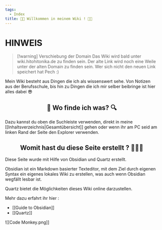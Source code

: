 ```yaml
---
tags:
  - Index
title: 👋🏻 Willkommen in meinem Wiki ! 👋🏻
---
```

# HINWEIS

>[!warning] Verschiebung der Domain
>Das Wiki wird bald unter wiki.hitohitonika.de zu finden sein.
>Der alte Link wird noch eine Weile unter der alten Domain zu finden sein. Wer sich nicht den neuen Link speichert hat Pech :)

Mein Wiki besteht aus Dingen die ich als wissenswert sehe. Von Notizen aus der Berufsschule, bis hin zu Dingen die ich mir selber beibringe ist hier alles dabei 😎

<h2 align="center"> 🔎 Wo finde ich was? 🔍</h2> 

Dazu kannst du oben die Suchleiste verwenden, direkt in meine [[Inhaltsverzeichnis|Gesamtübersicht]] gehen oder wenn ihr am PC seid am linken Rand der Seite den Explorer verwenden. 


<h2 align="center"> Womit hast du diese Seite erstellt ? 👨🏻‍💻</h2>
Diese Seite wurde mit Hilfe von Obsidian und Quartz erstellt.

Obsidian ist ein Markdown basierter Texteditor, mit dem Ziel durch eigenen Syntax ein eigenes lokales Wiki zu erstellen, was auch wenn Obsidian wegfällt lesbar ist. 

Quartz bietet die Möglichkeiten dieses Wiki online darzustellen.

Mehr dazu erfahrt ihr hier :

- [[Guide to Obsidian]]
- [[Quartz]]

![[Code Monkey.png]]
